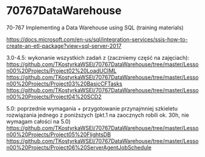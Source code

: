 # 70767DataWarehouse
70-767 Implementing a Data Warehouse using SQL (training materials)

https://docs.microsoft.com/en-us/sql/integration-services/ssis-how-to-create-an-etl-package?view=sql-server-2017

3.0-4.5: 
wykonanie wszystkich zadań z (zaczniemy część na zajęciach):
https://github.com/TKostyrkaWSEI/70767DataWarehouse/tree/master/Lesson00%20Projects/Project02%20LoadUCIML
https://github.com/TKostyrkaWSEI/70767DataWarehouse/tree/master/Lesson00%20Projects/Project03%20BasicCFTasks
https://github.com/TKostyrkaWSEI/70767DataWarehouse/tree/master/Lesson00%20Projects/Project04%20SCD2

5.0:  poprzednie wymagania + przygotowanie przynajmniej szkieletu rozwiązania jednego z poniższych (pkt.1 na zaocznych robili ok. 30h, nie wymagam całości na 5.0)
https://github.com/TKostyrkaWSEI/70767DataWarehouse/tree/master/Lesson00%20Projects/Project05%20FlightsDB
https://github.com/TKostyrkaWSEI/70767DataWarehouse/tree/master/Lesson00%20Projects/Project06%20ServerAgentJobSchedule
